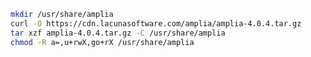 ﻿```sh
mkdir /usr/share/amplia
curl -O https://cdn.lacunasoftware.com/amplia/amplia-4.0.4.tar.gz
tar xzf amplia-4.0.4.tar.gz -C /usr/share/amplia
chmod -R a=,u+rwX,go+rX /usr/share/amplia
```
